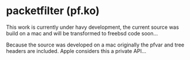 # packetfilter (pf.ko)

This work is currently under havy development, the current source was build
on a mac and will be transformed to freebsd code soon...

Because the source was developed on a mac originally the pfvar and tree headers
are included. Apple considers this a private API...
